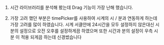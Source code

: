 1. 시간 라이브러리를 분석해 봤는데 Drag 기능이 가장 난해 했습니다.

2. 가장 고려 했던 부분은 timePicker를 사용하여 시계의 시 / 분과 연동하게 하는데
   가장 고려를 많이 하였습니다.
   시계 서클안에 24시간을 모두 설정하지 않은대신 시분의 설정으로 
   오전 오후를 설정하게끔 하였으며 또한 
   시간과 분의 설정이 우측 시분 이 적용 되게끔 하는데 신경썼습니다
   